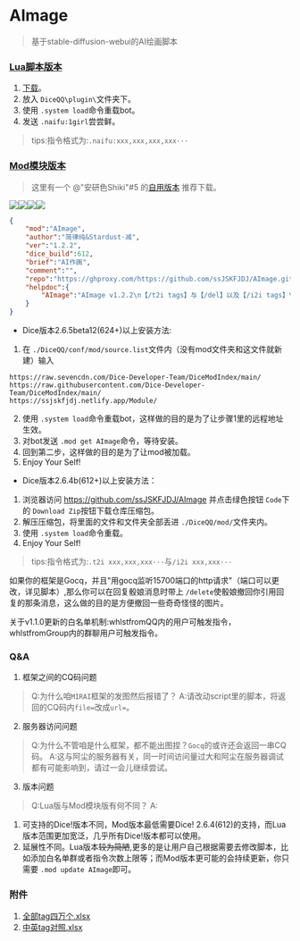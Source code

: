# AImage
> 基于stable-diffusion-webui的AI绘画脚本

### [Lua脚本版本](https://forum.kokona.tech/d/1552-aihua-hua-ji-yu-naifu-apide-aihui-hua-jiao-ben/1)

1. [下载](https://raw.githubusercontent.com/Stardust-minus/AImage/master/aimage-v103.lua)。
2. 放入 `DiceQQ\plugin\`文件夹下。
3. 使用 `.system load`命令重载bot。
4. 发送 `.naifu:1girl`尝尝鲜。

> tips:指令格式为:`.naifu:xxx,xxx,xxx,xxx···`

### [Mod模块版本](https://forum.kokona.tech/d/1552-aihua-hua-ji-yu-naifu-apide-aihui-hua-jiao-ben/2)

> 这里有一个 @"安研色Shiki"#5 的[自用版本](https://forum.kokona.tech/d/1553-gong-neng-mo-kuai-aihui-tu-modzi-yong) 推荐下载。

[![](https://img.shields.io/github/last-commit/cypress0522/AImage)](https://github.com/cypress0522/AImage/commits/main)[![](https://img.shields.io/github/issues/cypress0522/AImage)](https://github.com/cypress0522/AImage/issues)[![](https://img.shields.io/github/issues-pr/cypress0522/AImage)](https://github.com/cypress0522/AImage/pulls)[![](https://img.shields.io/github/v/release/cypress0522/AImage?include_prereleases)](https://github.com/cypress0522/AImage/releases)

```json
{
    "mod":"AImage",
    "author":"简律纯&Stardust·减",
    "ver":"1.2.2",
    "dice_build":612,
    "brief":"AI作画",
    "comment":"",
    "repo":"https://ghproxy.com/https://github.com/ssJSKFJDJ/AImage.git",
    "helpdoc":{
        "AImage":"AImage v1.2.2\n【/t2i tags】与【/del】以及【/i2i tags】\ngithub:https://github.com/ssJSKFJDJ/AImage/tree/master"
    }
}
```

- Dice版本2.6.5beta12(624+)以上安装方法:

 1. 在 `./DiceQQ/conf/mod/source.list`文件内（没有mod文件夹和这文件就新建）输入
   ```
   https://raw.sevencdn.com/Dice-Developer-Team/DiceModIndex/main/
   https://raw.githubusercontent.com/Dice-Developer-Team/DiceModIndex/main/
   https://ssjskfjdj.netlify.app/Module/
   ```
 2. 使用 `.system load`命令重载bot，这样做的目的是为了让步骤1里的远程地址生效。
 3. 对bot发送 `.mod get AImage`命令，等待安装。
 4. 回到第二步，这样做的目的是为了让mod被加载。
 5. Enjoy Your Self!

- Dice版本2.6.4b(612+)以上安装方法：

 1. 浏览器访问 https://github.com/ssJSKFJDJ/AImage 并点击绿色按钮 `Code`下的 `Download Zip`按钮下载仓库压缩包。
 2. 解压压缩包，将里面的文件和文件夹全部丢进 `./DiceQQ/mod/`文件夹内。
 3. 使用 `.system load`命令重载。
 4. Enjoy Your Self!

> tips:指令格式为:`.t2i xxx,xxx,xxx···`与`/i2i xxx,xxx···`

如果你的框架是Gocq，并且"用gocq监听15700端口的http请求"（端口可以更改，详见脚本）,那么你可以在回复骰娘消息时带上 `/delete`使骰娘撤回你引用回复的那条消息，这么做的目的是方便撤回一些奇奇怪怪的图片。

关于v1.1.0更新的白名单机制:whlstfromQQ内的用户可触发指令，whlstfromGroup内的群聊用户可触发指令。

### Q&A
1. 框架之间的CQ码问题
> Q:为什么咱`MIRAI`框架的发图然后报错了？
> A:请改动script里的脚本，将返回的CQ码内`file=`改成`url=`。

2. 服务器访问问题
> Q:为什么不管咱是什么框架，都不能出图捏？`Gocq`的或许还会返回一串CQ码。
> A:这与阿尘的服务器有关，同一时间访问量过大和阿尘在服务器调试都有可能影响到，请过一会儿继续尝试。

3. 版本问题
> Q:Lua版与Mod模块版有何不同？
> A:
1. 可支持的Dice!版本不同，Mod版本最低需要Dice! 2.6.4(612)的支持，而Lua版本范围更加宽泛，几乎所有Dice!版本都可以使用。
2. 延展性不同。Lua版本~~较为简陋~~,更多的是让用户自己根据需要去修改脚本，比如添加白名单群或者指令次数上限等；而Mod版本更可能的会持续更新，你只需要 `.mod update AImage`即可。

### 附件

1. [全部tag四万个.xlsx](https://ssjskfjdj.netlify.app/Download/%E5%85%A8%E9%83%A8tag%E5%9B%9B%E4%B8%87%E4%B8%AA.xlsx)
2. [中英tag对照.xlsx](https://ssjskfjdj.netlify.app/Download/%E4%B8%AD%E8%8B%B1tag%E5%AF%B9%E7%85%A7.xlsx)
